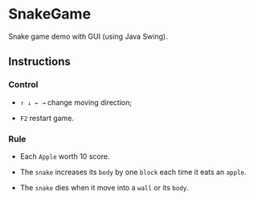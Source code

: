 # SnakeGame
Snake game demo with GUI (using Java Swing).

## Instructions
### Control
* `↑ ↓ ← →` change moving direction;

* `F2` restart game.

### Rule
* Each `Apple` worth 10 score.

* The `snake` increases its `body` by one `block` each time it eats an `apple`.

* The `snake` dies when it move into a `wall` or its `body`.

